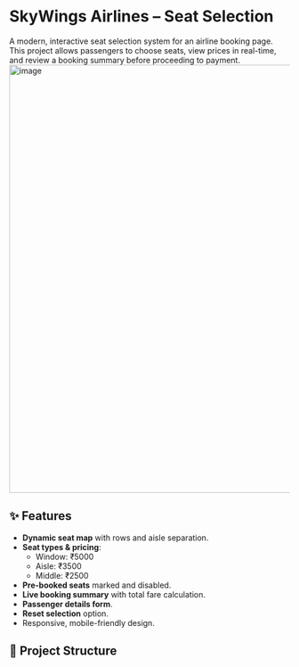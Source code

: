 # SkyWings Airlines – Seat Selection

A modern, interactive seat selection system for an airline booking page.  
This project allows passengers to choose seats, view prices in real-time, and review a booking summary before proceeding to payment.
<img width="1366" height="768" alt="image" src="https://github.com/user-attachments/assets/0e6282b8-7014-4a0d-81dd-47f5a372f153" />

## ✨ Features
- **Dynamic seat map** with rows and aisle separation.
- **Seat types & pricing**:
  - Window: ₹5000
  - Aisle: ₹3500
  - Middle: ₹2500
- **Pre-booked seats** marked and disabled.
- **Live booking summary** with total fare calculation.
- **Passenger details form**.
- **Reset selection** option.
- Responsive, mobile-friendly design.

## 📂 Project Structure



